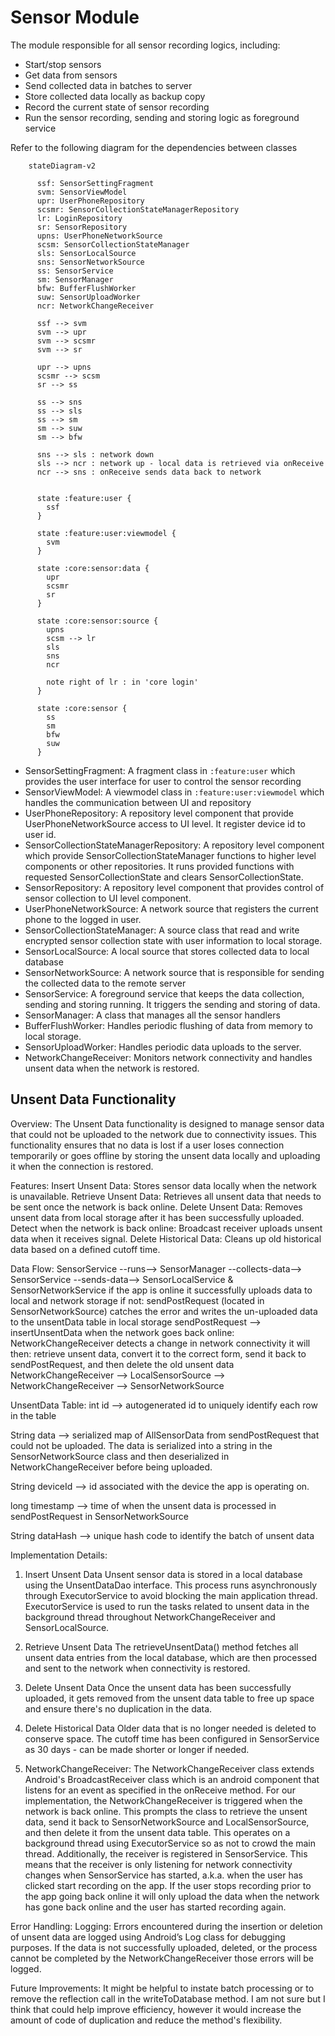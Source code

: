 # Sensor Module
The module responsible for all sensor recording logics, including:
- Start/stop sensors
- Get data from sensors
- Send collected data in batches to server
- Store collected data locally as backup copy
- Record the current state of sensor recording
- Run the sensor recording, sending and storing logic as foreground service

Refer to the following diagram for the dependencies between classes
```mermaid
    stateDiagram-v2

      ssf: SensorSettingFragment
      svm: SensorViewModel
      upr: UserPhoneRepository
      scsmr: SensorCollectionStateManagerRepository
      lr: LoginRepository
      sr: SensorRepository
      upns: UserPhoneNetworkSource
      scsm: SensorCollectionStateManager
      sls: SensorLocalSource
      sns: SensorNetworkSource
      ss: SensorService
      sm: SensorManager
      bfw: BufferFlushWorker
      suw: SensorUploadWorker
      ncr: NetworkChangeReceiver 

      ssf --> svm
      svm --> upr
      svm --> scsmr
      svm --> sr

      upr --> upns
      scsmr --> scsm
      sr --> ss

      ss --> sns
      ss --> sls
      ss --> sm
      sm --> suw
      sm --> bfw
      
      sns --> sls : network down 
      sls --> ncr : network up - local data is retrieved via onReceive 
      ncr --> sns : onReceive sends data back to network 


      state :feature:user {
        ssf
      }

      state :feature:user:viewmodel {
        svm
      }

      state :core:sensor:data {
        upr
        scsmr
        sr
      }

      state :core:sensor:source {
        upns
        scsm --> lr
        sls
        sns 
        ncr

        note right of lr : in 'core login'
      }

      state :core:sensor {
        ss
        sm
        bfw
        suw
      }
```

- SensorSettingFragment: A fragment class in `:feature:user` which provides the user interface for user to control the sensor recording
- SensorViewModel: A viewmodel class in `:feature:user:viewmodel` which handles the communication between UI and repository
- UserPhoneRepository: A repository level component that provide UserPhoneNetworkSource access to UI level. It register device id to user id.
- SensorCollectionStateManagerRepository: A repository level component which provide SensorCollectionStateManager functions to higher level components or other repositories. It runs provided functions with requested SensorCollectionState and clears SensorCollectionState.
- SensorRepository: A repository level component that provides control of sensor collection to UI level component.
- UserPhoneNetworkSource: A network source that registers the current phone to the logged in user.
- SensorCollectionStateManager: A source class that read and write encrypted sensor collection state with user information to local storage. 
- SensorLocalSource: A local source that stores collected data to local database
- SensorNetworkSource: A network source that is responsible for sending the collected data to the remote server
- SensorService: A foreground service that keeps the data collection, sending and storing running. It triggers the sending and storing of data.
- SensorManager: A class that manages all the sensor handlers
- BufferFlushWorker: Handles periodic flushing of data from memory to local storage.
- SensorUploadWorker: Handles periodic data uploads to the server.
- NetworkChangeReceiver: Monitors network connectivity and handles unsent data when the network is restored.


## Unsent Data Functionality
Overview:
The Unsent Data functionality is designed to manage sensor data that could not be uploaded to the
network due to connectivity issues. This functionality ensures that no data is lost if a user loses
connection temporarily or goes offline by storing the unsent data locally and uploading it when
the connection is restored.

Features:
Insert Unsent Data: Stores sensor data locally when the network is unavailable.
Retrieve Unsent Data: Retrieves all unsent data that needs to be sent once the network is back online.
Delete Unsent Data: Removes unsent data from local storage after it has been successfully uploaded.
Detect when the network is back online: Broadcast receiver uploads unsent data when it receives signal.
Delete Historical Data: Cleans up old historical data based on a defined cutoff time.

Data Flow:
SensorService --runs--> SensorManager --collects-data--> SensorService --sends-data--> SensorLocalService
& SensorNetworkService
if the app is online it successfully uploads data to local and network storage
if not:
sendPostRequest (located in SensorNetworkSource) catches the error and writes the un-uploaded data to
the unsentData table in local storage
sendPostRequest --> insertUnsentData
when the network goes back online:
NetworkChangeReceiver detects a change in network connectivity it will then: retrieve unsent data,
convert it to the correct form, send it back to sendPostRequest, and then delete the old unsent data
NetworkChangeReceiver --> LocalSensorSource --> NetworkChangeReceiver --> SensorNetworkSource


UnsentData Table:
int id --> autogenerated id to uniquely identify each row in the table

String data --> serialized map of AllSensorData from sendPostRequest that could not be uploaded.
The data is serialized into a string in the SensorNetworkSource class and then deserialized in
NetworkChangeReceiver before being uploaded.

String deviceId --> id associated with the device the app is operating on.

long timestamp --> time of when the unsent data is processed in sendPostRequest in SensorNetworkSource

String dataHash --> unique hash code to identify the batch of unsent data

Implementation Details:
1. Insert Unsent Data
   Unsent sensor data is stored in a local database using the UnsentDataDao interface. This process runs
   asynchronously through ExecutorService to avoid blocking the main application thread. ExecutorService
   is used to run the tasks related to unsent data in the background thread throughout NetworkChangeReceiver
   and SensorLocalSource.

2. Retrieve Unsent Data
   The retrieveUnsentData() method fetches all unsent data entries from the local database, which are
   then processed and sent to the network when connectivity is restored.

3. Delete Unsent Data
   Once the unsent data has been successfully uploaded, it gets removed from the unsent data table to
   free up space and ensure there's no duplication in the data.

4. Delete Historical Data
   Older data that is no longer needed is deleted to conserve space. The cutoff time has been configured
   in SensorService as 30 days - can be made shorter or longer if needed.

5. NetworkChangeReceiver: The NetworkChangeReceiver class extends Android's BroadcastReceiver class
   which is an android component that listens for an event as specified in the onReceive method.
   For our implementation, the NetworkChangeReceiver is triggered when the network is back online. This
   prompts the class to retrieve the unsent data, send it back to SensorNetworkSource and LocalSensorSource,
   and then delete it from the unsent data table. This operates on a background thread using
   ExecutorService so as not to crowd the main thread. Additionally, the receiver is registered in
   SensorService. This means that the receiver is only listening for network connectivity changes when
   SensorService has started, a.k.a. when the user has clicked start recording on the app. If the user
   stops recording prior to the app going back online it will only upload the data when the network
   has gone back online and the user has started recording again.

Error Handling:
Logging: Errors encountered during the insertion or deletion of unsent data are logged using
Android’s Log class for debugging purposes. If the data is not successfully uploaded, deleted, or the
process cannot be completed by the NetworkChangeReceiver those errors will be logged.


Future Improvements:
It might be helpful to instate batch processing or to remove the reflection call in the writeToDatabase method.
I am not sure but I think that could help improve efficiency, however it would increase the
amount of code of duplication and reduce the method's flexibility.